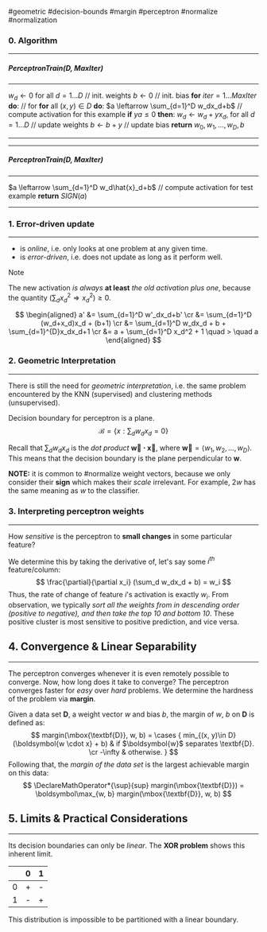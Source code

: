 #geometric #decision-bounds #margin #perceptron #normalize #normalization 

### 0. Algorithm
---
##### PerceptronTrain(D, $MaxIter$)
---
$w_d \leftarrow 0$ for all $d=1 \dots D$               // init. weights
$b \leftarrow 0$                                                   // init. bias
**for** $iter = 1\dots MaxIter$ **do**:          // for
	**for** all $(x, y) \in D$ **do**:
		$a \leftarrow \sum_{d=1}^D w_dx_d+b$                      // compute activation for this example
		**if** $ya \leq 0$ **then**:
			$w_d \leftarrow w_d+yx_d$, for all $d=1\dots D$            // update weights
			$b \leftarrow b + y$                                                         // update bias
**return** $w_0, w_1,\dots,w_D, b$

---


---
##### PerceptronTrain(D, $MaxIter$)
---
$a \leftarrow \sum_{d=1}^D w_d\hat{x}_d+b$                            // compute activation for test example
**return** $SIGN(a)$

---


### 1. Error-driven update
---
- is *online*, i.e. only looks at one problem at any given time.
- is *error-driven*, i.e. does not update as long as it perform well.

> [!note]
> The new activation *is always* **at least** *the old activation plus one*, because the quantity $(\sum_dx_d^2 \Rightarrow x_d^2) \geq 0$.

$$
\begin{aligned}
a' &= \sum_{d=1}^D w'_dx_d+b' \cr
 &= \sum_{d=1}^D (w_d+x_d)x_d + (b+1) \cr
 &= \sum_{d=1}^D w_dx_d + b + \sum_{d=1}^{D}x_dx_d+1 \cr
 &= a + \sum_{d=1}^D x_d^2 + 1 \quad > \quad a
\end{aligned}
$$


### 2. Geometric Interpretation
---
There is still the need for *geometric interpretation*, i.e. the same problem encountered by the KNN (supervised) and clustering methods (unsupervised).

Decision boundary for perceptron is a plane.  
$$
	\mathcal{B} = \left\{x: \sum_dw_dx_d =0 \right\}
$$

Recall that $\sum_d w_dx_d$ is the *dot product* $\boldsymbol{\vec{w}\cdot\vec{x}}$, where $\boldsymbol{\vec{w}} = \langle w_1, w_2, \dots, w_D\rangle$. This means that the decision boundary is the plane perpendicular to $\boldsymbol{w}$.

**NOTE:** it is common to #normalize weight vectors, because we only consider their **sign** which makes their *scale* irrelevant. For example, $2w$ has the same meaning as $w$ to the classifier.


### 3. Interpreting perceptron weights
---
How *sensitive* is the perceptron to **small changes** in some particular feature?

We determine this by taking the derivative of, let's say some $i^{th}$ feature/column:
$$
	\frac{\partial}{\partial x_i} (\sum_d w_dx_d + b) = w_i
$$
Thus, the rate of change of feature $i$'s activation is exactly $w_i$. From observation, we typically *sort all the weights from in descending order (positive to negative), and then take the top 10 and bottom 10*. These positive cluster is most sensitive to positive prediction, and vice versa.


## 4. Convergence & Linear Separability
---
The perceptron converges whenever it is even remotely possible to converge. Now, how long does it take to converge? The perceptron converges faster for *easy* over *hard* problems. We determine the hardness of the problem via **margin**.

Given a data set **D**, a weight vector $w$ and bias $b$, the margin of $w$, $b$ on **D** is defined as:
$$
	margin(\mbox{\textbf{D}}, w, b) = \cases {
		min_{(x, y)\in D} (\boldsymbol{w \cdot x} + b) & if $\boldsymbol{w}$ separates \textbf{D}. \cr
		-\infty      & otherwise.
	}
$$
Following that, the *margin of the data set* is the largest achievable margin on this data:
$$
	\DeclareMathOperator*{\sup}{sup}
	margin(\mbox{\textbf{D}}) = \boldsymbol\max_{w, b} margin(\mbox{\textbf{D}}, w, b) 
$$

## 5. Limits & Practical Considerations
---
Its decision boundaries can only be *linear*. The **XOR problem** shows this inherent limit.

|     | 0   | 1   | 
| --- | --- | --- |
| 0   | +   | -   |
| 1   | -   | +   |

This distribution is impossible to be partitioned with a linear boundary.